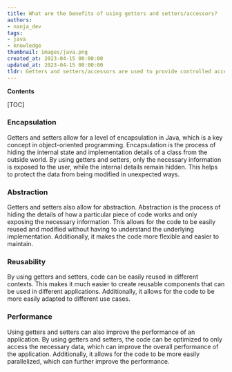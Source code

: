 ```yaml
---
title: What are the benefits of using getters and setters/accessors?
authors:
- nanja_dev
tags:
- java
- knowledge
thumbnail: images/java.png
created_at: 2023-04-15 00:00:00
updated_at: 2023-04-15 00:00:00
tldr: Getters and setters/accessors are used to provide controlled access to an object's properties in Java.
---
```


**Contents**

[TOC]

### Encapsulation
Getters and setters allow for a level of encapsulation in Java, which is a key concept in object-oriented programming. Encapsulation is the process of hiding the internal state and implementation details of a class from the outside world. By using getters and setters, only the necessary information is exposed to the user, while the internal details remain hidden. This helps to protect the data from being modified in unexpected ways.

### Abstraction
Getters and setters also allow for abstraction. Abstraction is the process of hiding the details of how a particular piece of code works and only exposing the necessary information. This allows for the code to be easily reused and modified without having to understand the underlying implementation. Additionally, it makes the code more flexible and easier to maintain.

### Reusability
By using getters and setters, code can be easily reused in different contexts. This makes it much easier to create reusable components that can be used in different applications. Additionally, it allows for the code to be more easily adapted to different use cases. 

### Performance
Using getters and setters can also improve the performance of an application. By using getters and setters, the code can be optimized to only access the necessary data, which can improve the overall performance of the application. Additionally, it allows for the code to be more easily parallelized, which can further improve the performance.
